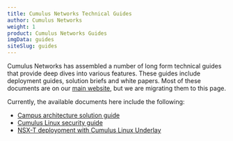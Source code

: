 ```yaml
---
title: Cumulus Networks Technical Guides
author: Cumulus Networks
weight: 1
product: Cumulus Networks Guides
imgData: guides
siteSlug: guides
---
```


Cumulus Networks has assembled a number of long form technical guides that provide
deep dives into various features. These guides include deployment guides,
solution briefs and white papers. Most of these documents are on our
[main website](https://cumulusnetworks.com/learn/resources), but
we are migrating them to this page.

Currently, the available documents here include the following:

- [Campus architecture solution guide](campus-architecture-guide)
- [Cumulus Linux security guide](cumulus-linux-security-guide)
- [NSX-T deployoment with Cumulus Linux Underlay](Cumulus-nsxt)
<!-- - [Production Ready Automation guide](production-ready-automation)-->
